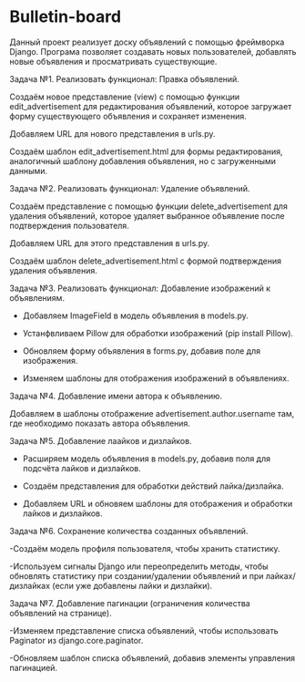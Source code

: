 # Bulletin-board
Данный проект реализует доску объявлений с помощью фреймворка Django.
Програма позволяет создавать новых пользователей, добавлять новые объявления и просматривать существующие.

Задача №1. Реализовать функционал: Правка объявлений.

Создаём новое представление (view) с помощью функции edit_advertisement для редактирования объявлений, которое загружает форму существующего объявления и сохраняет изменения.

Добавляем URL для нового представления в urls.py.

Создаём шаблон edit_advertisement.html для формы редактирования, аналогичный шаблону добавления объявления, но с загруженными данными.

Задача №2. Реализовать функционал: Удаление объявлений.

Создаём представление с помощью функции delete_advertisement для удаления объявлений, которое удаляет выбранное объявление после подтверждения пользователя.

Добавляем URL для этого представления в urls.py.

Создаём шаблон delete_advertisement.html с формой подтверждения удаления объявления.

Задача №3. Реализовать функционал: Добавление изображений к объявлениям.

- Добавляем ImageField в модель объявления в models.py.
  
- Устанфвливаем Pillow для обработки изображений (pip install Pillow).
  
- Обновляем форму объявления в forms.py, добавив поле для изображения.
  
- Изменяем шаблоны для отображения изображений в объявлениях.

Задача №4. Добавление имени автора к объявлению.

Добавляем в шаблоны отображение advertisement.author.username там, где необходимо показать автора объявления.

Задача №5. Добавление лаайков и дизлайков.

- Расширяем модель объявления в models.py, добавив поля для подсчёта лайков и дизлайков.

- Создаём представления для обработки действий лайка/дизлайка.

- Добавляем URL и обновяем шаблоны для отображения и обработки лайков и дизлайков.

Задача №6. Сохранение количества созданных объявлений.

-Создаём модель профиля пользователя, чтобы хранить статистику.

-Используем сигналы Django или переопределить методы, чтобы обновлять статистику при создании/удалении объявлений и при лайках/дизлайках (если уже добавлены лайки и дизлайки).

Задача №7. Добавление пагинации (ограничения количества объявлений на странице).

-Изменяем представление списка объявлений, чтобы использовать Paginator из django.core.paginator.

-Обновляем шаблон списка объявлений, добавив элементы управления пагинацией.


